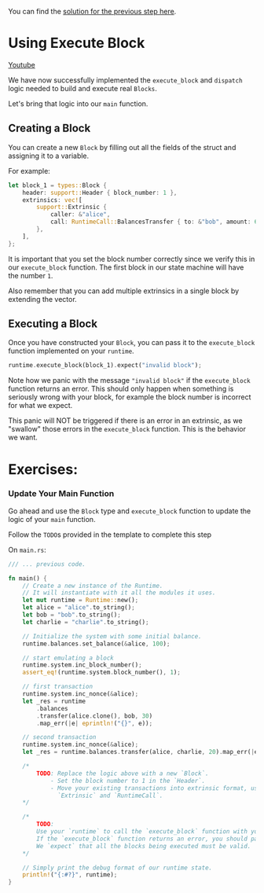 You can find the [solution for the previous step here](https://gist.github.com/nomadbitcoin/e818e17f1833fc1a2fe96c224c0bf2d4).

# Using Execute Block

[Youtube](https://www.youtube.com/watch?v=TOJXnXNuLFM)

We have now successfully implemented the `execute_block` and `dispatch` logic needed to build and execute real `Blocks`.

Let's bring that logic into our `main` function.

## Creating a Block

You can create a new `Block` by filling out all the fields of the struct and assigning it to a variable.

For example:

```rust
let block_1 = types::Block {
	header: support::Header { block_number: 1 },
	extrinsics: vec![
		support::Extrinsic {
			caller: &"alice",
			call: RuntimeCall::BalancesTransfer { to: &"bob", amount: 69 },
		},
	],
};
```

It is important that you set the block number correctly since we verify this in our `execute_block` function. The first block in our state machine will have the number `1`.

Also remember that you can add multiple extrinsics in a single block by extending the vector.

## Executing a Block

Once you have constructed your `Block`, you can pass it to the `execute_block` function implemented on your `runtime`.

```rust
runtime.execute_block(block_1).expect("invalid block");
```

Note how we panic with the message `"invalid block"` if the `execute_block` function returns an error. This should only happen when something is seriously wrong with your block, for example the block number is incorrect for what we expect.

This panic will NOT be triggered if there is an error in an extrinsic, as we "swallow" those errors in the `execute_block` function. This is the behavior we want.

# Exercises:

### Update Your Main Function

Go ahead and use the `Block` type and `execute_block` function to update the logic of your `main` function.

Follow the `TODO`s provided in the template to complete this step

On `main.rs`:

```rust
/// ... previous code.

fn main() {
	// Create a new instance of the Runtime.
	// It will instantiate with it all the modules it uses.
	let mut runtime = Runtime::new();
	let alice = "alice".to_string();
	let bob = "bob".to_string();
	let charlie = "charlie".to_string();

	// Initialize the system with some initial balance.
	runtime.balances.set_balance(&alice, 100);

	// start emulating a block
	runtime.system.inc_block_number();
	assert_eq!(runtime.system.block_number(), 1);

	// first transaction
	runtime.system.inc_nonce(&alice);
	let _res = runtime
		.balances
		.transfer(alice.clone(), bob, 30)
		.map_err(|e| eprintln!("{}", e));

	// second transaction
	runtime.system.inc_nonce(&alice);
	let _res = runtime.balances.transfer(alice, charlie, 20).map_err(|e| eprintln!("{}", e));

	/*
		TODO: Replace the logic above with a new `Block`.
			- Set the block number to 1 in the `Header`.
			- Move your existing transactions into extrinsic format, using the
			  `Extrinsic` and `RuntimeCall`.
	*/

	/*
		TODO:
		Use your `runtime` to call the `execute_block` function with your new block.
		If the `execute_block` function returns an error, you should panic!
		We `expect` that all the blocks being executed must be valid.
	*/

	// Simply print the debug format of our runtime state.
	println!("{:#?}", runtime);
}
```
